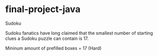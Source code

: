 # final-project-java

Sudoku 
 
Sudoku fanatics have long claimed that the smallest number of starting clues a Sudoku puzzle can contain is 17. 

Mininum amount of prefilled boxes = 17  (Hard)



